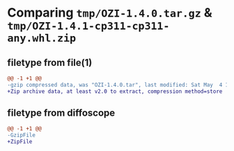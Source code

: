 # Comparing `tmp/OZI-1.4.0.tar.gz` & `tmp/OZI-1.4.1-cp311-cp311-any.whl.zip`

## filetype from file(1)

```diff
@@ -1 +1 @@
-gzip compressed data, was "OZI-1.4.0.tar", last modified: Sat May  4 19:07:05 2024, max compression
+Zip archive data, at least v2.0 to extract, compression method=store
```

## filetype from diffoscope

```diff
@@ -1 +1 @@
-GzipFile
+ZipFile
```


